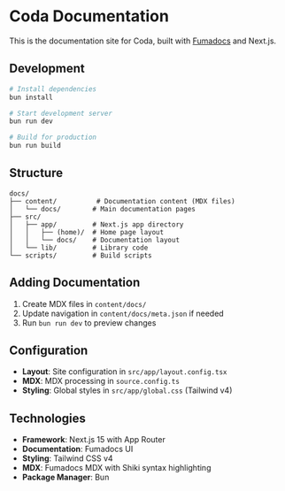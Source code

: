 # Coda Documentation

This is the documentation site for Coda, built with [Fumadocs](https://fumadocs.vercel.app) and Next.js.

## Development

```bash
# Install dependencies
bun install

# Start development server
bun run dev

# Build for production
bun run build
```

## Structure

```
docs/
├── content/          # Documentation content (MDX files)
│   └── docs/        # Main documentation pages
├── src/
│   ├── app/         # Next.js app directory
│   │   ├── (home)/  # Home page layout
│   │   └── docs/    # Documentation layout
│   └── lib/         # Library code
└── scripts/         # Build scripts
```

## Adding Documentation

1. Create MDX files in `content/docs/`
2. Update navigation in `content/docs/meta.json` if needed
3. Run `bun run dev` to preview changes

## Configuration

- **Layout**: Site configuration in `src/app/layout.config.tsx`
- **MDX**: MDX processing in `source.config.ts`
- **Styling**: Global styles in `src/app/global.css` (Tailwind v4)

## Technologies

- **Framework**: Next.js 15 with App Router
- **Documentation**: Fumadocs UI
- **Styling**: Tailwind CSS v4
- **MDX**: Fumadocs MDX with Shiki syntax highlighting
- **Package Manager**: Bun